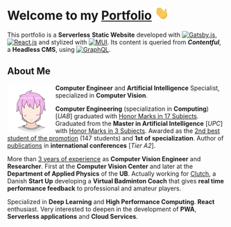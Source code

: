 <h1> Welcome to my <a href="https://ericcanas.com/" target="_blank">Portfolio</a> <img
src="https://raw.githubusercontent.com/ABSphreak/ABSphreak/master/gifs/Hi.gif" height="32" /> </h1>
This portfolio is a <b>Serverless</b> <b>Static Website</b> developed with <a href="https://www.gatsbyjs.com/" target="_blank"><img alt="Gatsby.js" title="Gatsby.js" src=https://img.shields.io/badge/Gatsby-%23663399.svg?style=flat&logo=gatsby&logoColor=white height="20"></a>, <a href="https://es.reactjs.org/" target="_blank"><img alt="React.js" title="React.js" src=https://img.shields.io/badge/React-%2320232a.svg?style=flat&logo=React&logoColor=%2361DAFB height="20"></a> and stylized with <a href="https://mui.com/" target="_blank"><img alt="MUI" title="MUI" src=https://img.shields.io/badge/MUI-%230081CB.svg?style=flat&logo=mui&logoColor=white height="20"></a>. Its content is queried from <i><b>Contentful</b></i>, a <b>Headless CMS</b>, using <a href="https://graphql.org/" target="_blank"><img alt="GraphQL" title="GraphQL" src=https://img.shields.io/badge/-GraphQL-E10098?style=flat&logo=graphql&logoColor=white height="20"></a>.

<h2> About Me </h2>

<img src="./src/images/Logo-No-Background.png" width="22%" align="left"> <b>Computer Engineer</b> and <b>Artificial Intelligence</b> Specialist, specialized in <b>Computer Vision</b>.  

<b>Computer Engineering</b> (specialization in <b>Computing</b>) [<i>UAB</i>] graduated with <a href="https://ericcanas.com/academic-background/" target="_blank">Honor Marks in 17 Subjects</a>. Graduated from the <b>Master in Artificial Intelligence</b> [<i>UPC</i>] with <a href="https://ericcanas.com/academic-background/" target="_blank">Honor Marks in 3 Subjects</a>. Awarded as the <a href="https://drive.google.com/file/d/1lPAdt6uIdZTUporimYOh4IsLWDwxtZj8/view?usp=sharing" target="_blank">2nd best student of the promotion</a> (147 students) and <b>1st of specialization</b>. Author of <a href="https://ericcanas.com/publications/" target="_blank">publications</a> in <b>international conferences</b> [<i>Tier A2</i>].  

More than <a href="https://ericcanas.com/professional-experience/" target="_blank">3 years of experience</a> as <b>Computer Vision Engineer</b> and <b>Researcher</b>. First at the <b>Computer Vision Center</b> and later at the <b>Department of Applied Physics</b> of the <b>UB</b>. Actually working for <a href="https://www.clutchapp.io/" target="_blank">Clutch</a>, a Danish <b>Start Up</b> developing a <b>Virtual Badminton Coach</b> that gives <b>real time performance feedback</b> to professional and amateur players.  

Specialized in <b>Deep Learning</b> and <b>High Performance Computing</b>. <b>React</b> enthusiast. Very interested to deepen in the development of <b>PWA</b>, <b>Serverless applications</b> and <b>Cloud Services</b>.  
